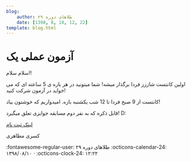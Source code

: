 ```yaml
---
blog:
    author: طلاهای دوره ۲۹
    date: [1398, 8, 10, 12, 22]
template: blog.html
---
```

# آزمون عملی یک

<div class="cnt">
<p>سلام سلام!!</p>

<p>اولین کانتست شاززز فردا برگذار میشه! شما میتونید در هر بازه ی 5 ساعته ای که می خواید در آزمون شرکت کنید!</p>

<p>کانتست از 9 صبح فردا تا 12 شب یکشنبه بازه. امیدواریم که خوشتون بیاد!</p>

<p>قابل ذکره که به نفر دوم مسابقه جوایزی تعلق میگیرد! D:</p>

<p><a href="http://188.40.166.162:8000">لینک ثبت نام</a></p>

<p>کسری مظاهری</p>
</div>

<div class="blog-info" markdown>
<span class="blog-author">
:fontawesome-regular-user: طلاهای دوره ۲۹
</span>
<span class="blog-date">
:octicons-calendar-24: ۱۳۹۸/۰۸/۱۰ · :octicons-clock-24: ۱۲:۲۲
</span>
</div>

